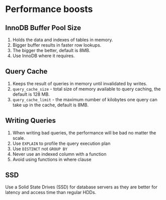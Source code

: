 # Performance boosts

## InnoDB Buffer Pool Size

1. Holds the data and indexes of tables in memory.
2. Bigger buffer results in faster row lookups.
3. The bigger the better, default is 8MB.
4. Use InnoDB where it requires.

## Query Cache

1. Keeps the result of queries in memory until invalidated by writes.
2. `query_cache_size` - total size of memory available to query caching, the default is 128 MB.
3. `query_cache_limit` - the maximum number of kilobytes one query can take up in the cache, default is 8MB.


## Writing Queries

1. When writing bad queries, the performance will be bad no matter the scale.
2. Use `EXPLAIN` to profile the query execution plan
3. Use `DISTINCT` not `GROUP BY`
4. Never use an indexed column with a function
5. Avoid using functions in where clause

## SSD

Use a Solid State Drives (SSD) for database servers as they are better for latency and access time than regular HDDs.
